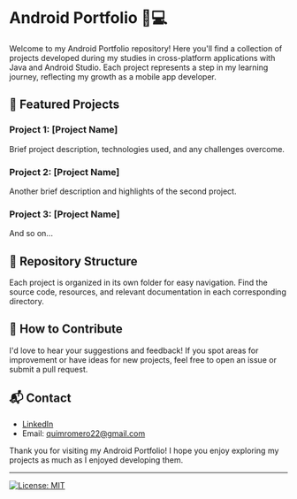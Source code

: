 # Android Portfolio 📱💻

Welcome to my Android Portfolio repository! Here you'll find a collection of projects developed during my studies in cross-platform applications with Java and Android Studio. Each project represents a step in my learning journey, reflecting my growth as a mobile app developer.

## 🚀 Featured Projects
### Project 1: [Project Name]
Brief project description, technologies used, and any challenges overcome.

### Project 2: [Project Name]
Another brief description and highlights of the second project.

### Project 3: [Project Name]
And so on...

## 📁 Repository Structure
Each project is organized in its own folder for easy navigation.
Find the source code, resources, and relevant documentation in each corresponding directory.

## 🤝 How to Contribute
I'd love to hear your suggestions and feedback! If you spot areas for improvement or have ideas for new projects, feel free to open an issue or submit a pull request.

## 📬 Contact
- [LinkedIn](https://www.linkedin.com/in/quimromero/)
- Email: quimromero22@gmail.com

Thank you for visiting my Android Portfolio! I hope you enjoy exploring my projects as much as I enjoyed developing them.

---

[![License: MIT](https://img.shields.io/badge/License-MIT-blue.svg)](https://opensource.org/licenses/MIT)
